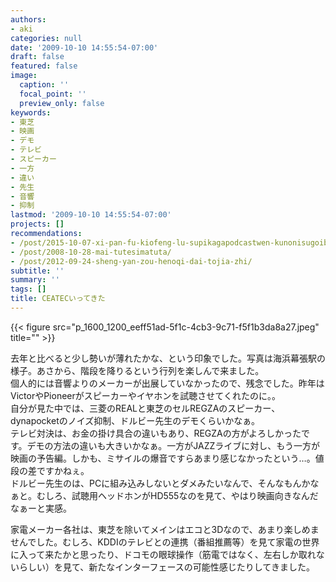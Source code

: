 ```yaml
---
authors:
- aki
categories: null
date: '2009-10-10 14:55:54-07:00'
draft: false
featured: false
image:
  caption: ''
  focal_point: ''
  preview_only: false
keywords:
- 東芝
- 映画
- デモ
- テレビ
- スピーカー
- 一方
- 違い
- 先生
- 音響
- 抑制
lastmod: '2009-10-10 14:55:54-07:00'
projects: []
recommendations:
- /post/2015-10-07-xi-pan-fu-kiofeng-lu-supikagapodcastwen-kunonisugoibian-li/
- /post/2008-10-28-mai-tutesimatuta/
- /post/2012-09-24-sheng-yan-zou-henoqi-dai-tojia-zhi/
subtitle: ''
summary: ''
tags: []
title: CEATECいってきた
---
```


{{< figure src="p_1600_1200_eeff51ad-5f1c-4cb3-9c71-f5f1b3da8a27.jpeg" title="" >}}

去年と比べると少し勢いが薄れたかな、という印象でした。写真は海浜幕張駅の様子。あさから、階段を降りるという行列を楽しんで来ました。  
個人的には音響よりのメーカーが出展していなかったので、残念でした。昨年はVictorやPioneerがスピーカーやイヤホンを試聴させてくれたのに。。  
自分が見た中では、三菱のREALと東芝のセルREGZAのスピーカー、dynapocketのノイズ抑制、ドルビー先生のデモくらいかなぁ。  
テレビ対決は、お金の掛け具合の違いもあり、REGZAの方がよろしかったです。デモの方法の違いも大きいかなぁ。一方がJAZZライブに対し、もう一方が映画の予告編。しかも、ミサイルの爆音ですらあまり感じなかったという…。値段の差ですかねぇ。  
ドルビー先生のは、PCに組み込みしないとダメみたいなんで、そんなもんかなぁと。むしろ、試聴用ヘッドホンがHD555なのを見て、やはり映画向きなんだなぁーと実感。

家電メーカー各社は、東芝を除いてメインはエコと3Dなので、あまり楽しめませんでした。むしろ、KDDIのテレビとの連携（番組推薦等）を見て家電の世界に入って来たかと思ったり、ドコモの眼球操作（筋電ではなく、左右しか取れないらしい）を見て、新たなインターフェースの可能性感じたりしてきました。